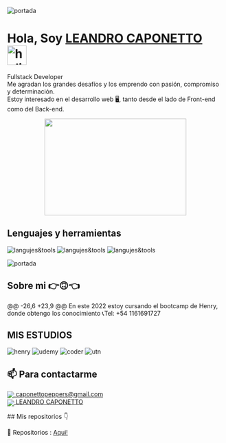 ![portada](https://i.pinimg.com/originals/2f/f4/28/2ff428006f3ade5f10beac69372062ab.gif)
# **Hola, Soy [LEANDRO CAPONETTO](https://www.linkedin.com/in/leandro-caponetto-developer/)** <img width="45" src="https://user-images.githubusercontent.com/76783198/182454378-115c3a2e-50cc-490e-85f0-fbdfab7f36ba.gif" alt="holis">
Fullstack Developer<br>
Me agradan los grandes desafíos y los emprendo con pasión, compromiso y determinación.<br>
Estoy interesado en el desarrollo web 🖥️, tanto desde el lado de Front-end como del Back-end.<br>
<div align="center" >
      <img align="center" src="https://user-images.githubusercontent.com/76783198/182483558-499ad227-69c3-4323-b4f5-abab4942dade.gif" width="330" height="225"  />
</div> 

## Lenguajes y herramientas
![langujes&tools](https://user-images.githubusercontent.com/76783198/182465347-06d45139-1931-4a88-b81a-a6861070c02a.svg)
![langujes&tools](https://upload.wikimedia.org/wikipedia/commons/thumb/c/ca/AngularJS_logo.svg/695px-AngularJS_logo.svg.png)
![langujes&tools](https://repository-images.githubusercontent.com/655904558/0801a430-6eb9-4fc8-ad79-d350212005d8)

![portada](https://progra545857149.files.wordpress.com/2018/10/b4a0d-fondos2banimados2_zpsdbpvulbd.gif)
## Sobre mi 👉🙃👈

<p>
@@ -26,6 +23,9 @@ En este 2022 estoy cursando el bootcamp de Henry, donde obtengo los conocimiento
📞Tel: +54 1161691727
<p/>

##  MIS ESTUDIOS
![henry](https://matiasfunes94.github.io/Portfolio-MatiasFunes94/assets/img/portfolio/henry.png)
![udemy](https://upload.wikimedia.org/wikipedia/commons/thumb/e/e3/Udemy_logo.svg/2560px-Udemy_logo.svg.png)
![coder](https://upload.wikimedia.org/wikipedia/commons/7/75/Logo_blackbg.png)
![utn](https://zoom.us/account/branding/p/89715480-62a0-4be3-ac22-72dd5ca2802b.png)



## 📫 Para contactarme 

<p>
    <a href="https://caponettopeppers@gmail.com">
      <img align="center" src="https://user-images.githubusercontent.com/76783198/182482940-c4a2a044-de93-4450-b354-9628cbb175c9.svg"/>
      caponettopeppers@gmail.com
    </a>    
    <br>
    <a href="https://www.linkedin.com/in/leandro-caponetto-developer/">
      <img align="center" src="https://user-images.githubusercontent.com/76783198/182481396-19c89e94-f3ba-4e33-9df4-f5b7a094cf8f.svg"/>
      LEANDRO CAPONETTO
    </a>
<p/>
## Mis repositorios 👇
<p>
📂 Repositorios : <a href="[https://github.com/Leandro-Caponetto?tab=repositories" about="_blank">Aqui!<a/>
<p/>
